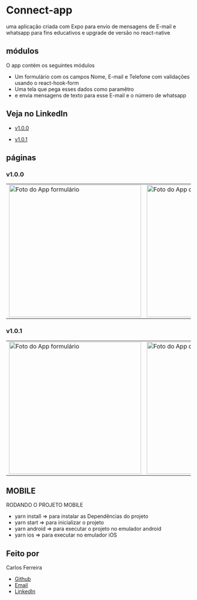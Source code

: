 # Connect-app

uma aplicação criada com Expo para envio de mensagens de E-mail e whatsapp para fins educativos e
upgrade de versão no react-native

## módulos

O app contém os seguintes módulos

- Um formulário com os campos Nome, E-mail e Telefone com validações usando o react-hook-form
- Uma tela que pega esses dados como paramêtro
- e envia mensagens de texto para esse E-mail e o número de whatsapp

## Veja no LinkedIn

- [v1.0.0](https://www.linkedin.com/posts/carlos-ferreira-4b2ba219a_aplica%C3%A7%C3%A3o-criada-em-expo-para-envio-de-mensagens-activity-6743279787747352576-_xYh)

- [v1.0.1](https://www.linkedin.com/posts/carlos-ferreira-4b2ba219a_faz-um-tempo-que-n%C3%A3o-apare%C3%A7o-mas-vamos-l%C3%A1-activity-7116559942987243521-nDTn?utm_source=share&utm_medium=member_android)

## páginas

### v1.0.0

<table>
  <tr>
<td><img src="https://firebasestorage.googleapis.com/v0/b/portfolio-web-7fbff.appspot.com/o/github_projects%2Fconnect-app%2Fform.png?alt=media&token=ea17ee73-10f1-4808-a016-27d41a6c96f9" alt="Foto do App formulário" width="360" /></td>
<td><img src="https://firebasestorage.googleapis.com/v0/b/portfolio-web-7fbff.appspot.com/o/github_projects%2Fconnect-app%2Fdashboard.png?alt=media&token=0d88a239-d860-4f90-b965-159666e37174" alt="Foto do App dashboard" width="360" /></td>
</tr>
</table>

### v1.0.1

<table>
  <tr>
<td><img src="https://firebasestorage.googleapis.com/v0/b/portfolio-web-7fbff.appspot.com/o/github_projects%2Fconnect-app%2FnewForm.png?alt=media&token=f2f3870b-be66-4c2f-a570-9e9415001efb" alt="Foto do App formulário" width="360" /></td>
<td><img src="https://firebasestorage.googleapis.com/v0/b/portfolio-web-7fbff.appspot.com/o/github_projects%2Fconnect-app%2FnewDashboard.png?alt=media&token=23425ed8-6b50-43f3-8de7-6298bdcbb097" alt="Foto do App dashboard" width="360" /></td>
</tr>
</table>

## MOBILE

RODANDO O PROJETO MOBILE

- yarn install => para instalar as Dependências do projeto
- yarn start => para inicializar o projeto
- yarn android => para executar o projeto no emulador android
- yarn ios => para executar no emulador iOS

## Feito por

Carlos Ferreira

- [Github](https://www.github.com/CarlosSTS)
- [Email](mailto://carlossts826@gmail.com)
- [LinkedIn](https://www.linkedin.com/in/carlos-ferreira-4b2ba219a/)
